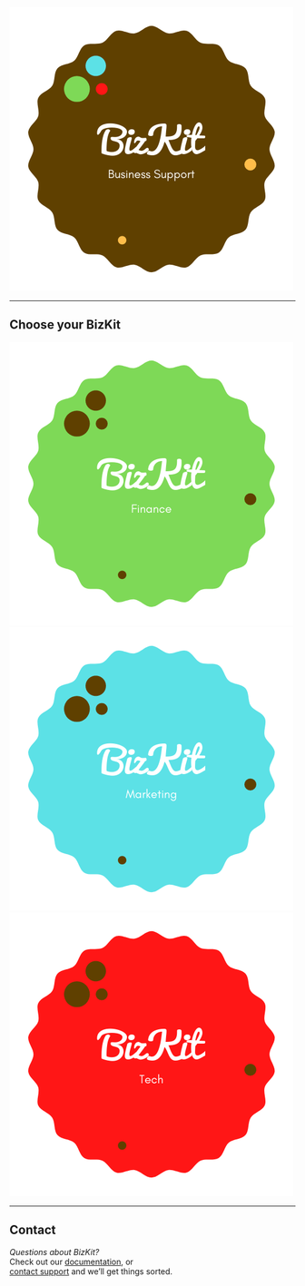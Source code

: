 ![alt text](assets/img/logo5.png "take a bite")


***
## Choose your BizKit
![image](assets/img/logo2.png) ![image](assets/img/logo3.png) ![image](assets/img/logo4.png)



***
## Contact
*Questions about BizKit?*  
Check out our [documentation](https://bizkit.com.au/aboutus), or  
[contact support](mailto:help@bizkit.com.au) and we’ll get things sorted.

